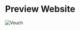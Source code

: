 # Preview Website 

![Vouch](https://user-images.githubusercontent.com/83845532/181997198-87bdf572-a20f-4f20-955f-597e5634ef81.jpg)
